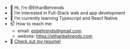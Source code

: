 - 👋 Hi, I’m @EthanBehrends
- 👀 I’m interested in Full-Stack web and app development
- 🌱 I’m currently learning Typescript and React Native
- 📫 How to reach me:
     - email: epbehrends@gmail.com
     - website: https://ethanbehrends.com
- 👾 [Check out my resume!](https://github.com/EthanBehrends/EthanBehrends/Ethan_Behrends_Resume.pdf)

<!---
EthanBehrends/EthanBehrends is a ✨ special ✨ repository because its `README.md` (this file) appears on your GitHub profile.
You can click the Preview link to take a look at your changes.
--->
